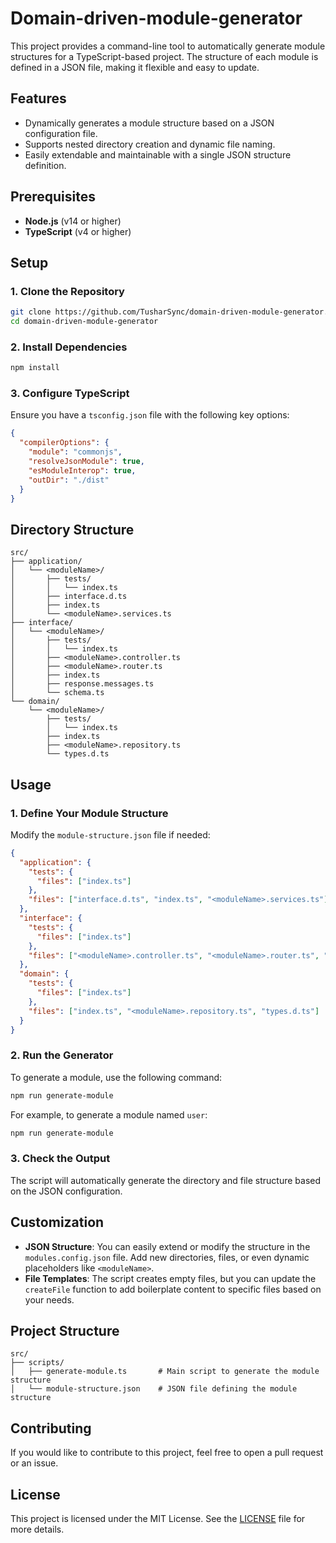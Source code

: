 # Domain-driven-module-generator

This project provides a command-line tool to automatically generate module structures for a TypeScript-based project. The structure of each module is defined in a JSON file, making it flexible and easy to update.

## Features

- Dynamically generates a module structure based on a JSON configuration file.
- Supports nested directory creation and dynamic file naming.
- Easily extendable and maintainable with a single JSON structure definition.

## Prerequisites

- **Node.js** (v14 or higher)
- **TypeScript** (v4 or higher)

## Setup

### 1. Clone the Repository

```bash
git clone https://github.com/TusharSync/domain-driven-module-generator.git
cd domain-driven-module-generator
```

### 2. Install Dependencies

```bash
npm install
```

### 3. Configure TypeScript

Ensure you have a `tsconfig.json` file with the following key options:

```json
{
  "compilerOptions": {
    "module": "commonjs",
    "resolveJsonModule": true,
    "esModuleInterop": true,
    "outDir": "./dist"
  }
}
```

## Directory Structure

```
src/
├── application/
│   └── <moduleName>/
│       ├── tests/
│       │   └── index.ts
│       ├── interface.d.ts
│       ├── index.ts
│       └── <moduleName>.services.ts
├── interface/
│   └── <moduleName>/
│       ├── tests/
│       │   └── index.ts
│       ├── <moduleName>.controller.ts
│       ├── <moduleName>.router.ts
│       ├── index.ts
│       ├── response.messages.ts
│       └── schema.ts
└── domain/
    └── <moduleName>/
        ├── tests/
        │   └── index.ts
        ├── index.ts
        ├── <moduleName>.repository.ts
        └── types.d.ts
```

## Usage

### 1. Define Your Module Structure

Modify the `module-structure.json` file if needed:

```json
{
  "application": {
    "tests": {
      "files": ["index.ts"]
    },
    "files": ["interface.d.ts", "index.ts", "<moduleName>.services.ts"]
  },
  "interface": {
    "tests": {
      "files": ["index.ts"]
    },
    "files": ["<moduleName>.controller.ts", "<moduleName>.router.ts", "index.ts", "response.messages.ts", "schema.ts"]
  },
  "domain": {
    "tests": {
      "files": ["index.ts"]
    },
    "files": ["index.ts", "<moduleName>.repository.ts", "types.d.ts"]
  }
}
```

### 2. Run the Generator

To generate a module, use the following command:

```bash
npm run generate-module
```

For example, to generate a module named `user`:

```bash
npm run generate-module
```

### 3. Check the Output

The script will automatically generate the directory and file structure based on the JSON configuration.

## Customization

- **JSON Structure**: You can easily extend or modify the structure in the `modules.config.json` file. Add new directories, files, or even dynamic placeholders like `<moduleName>`.
- **File Templates**: The script creates empty files, but you can update the `createFile` function to add boilerplate content to specific files based on your needs.

## Project Structure

```
src/
├── scripts/
│   ├── generate-module.ts       # Main script to generate the module structure
│   └── module-structure.json    # JSON file defining the module structure
```

## Contributing

If you would like to contribute to this project, feel free to open a pull request or an issue.

## License

This project is licensed under the MIT License. See the [LICENSE](LICENSE) file for more details.
